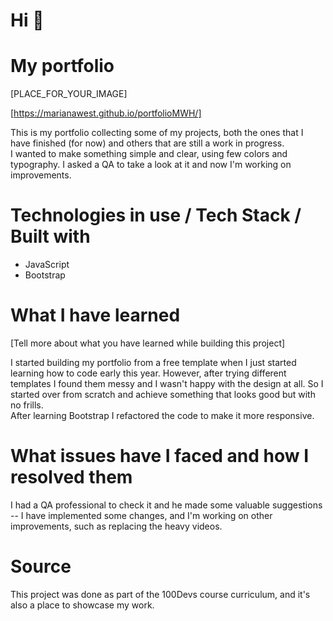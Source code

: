 
# Hi 👋 

# My portfolio

[PLACE_FOR_YOUR_IMAGE]

[https://marianawest.github.io/portfolioMWH/]

This is my portfolio collecting some of my projects, both the ones that I have finished (for now) and others that are still a work in progress.   
I wanted to make something simple and clear, using few colors and typography. I asked a QA to take a look at it and now I'm working on improvements. 

# Technologies in use / Tech Stack / Built with

- JavaScript
- Bootstrap

# What I have learned

[Tell more about what you have learned while building this project]

I started building my portfolio from a free template when I just started learning how to code early this year. However, after trying different templates I found them messy and I wasn't happy with the design at all. So I started over from scratch and achieve something that looks good but with no frills.  
After learning Bootstrap I refactored the code to make it more responsive. 

# What issues have I faced and how I resolved them

I had a QA professional to check it and he made some valuable suggestions -- I have implemented some changes, and I'm working on other improvements, such as replacing the heavy videos.  

# Source

This project was done as part of the 100Devs course curriculum, and it's also a place to showcase my work. 




